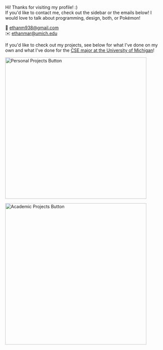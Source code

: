Hi! Thanks for visiting my profile! :)<br>
If you'd like to contact me, check out the sidebar or the emails below! I would love to talk about programming, design, both, or Pokémon!

💌 ethanm938@gmail.com<br>✉️ ethanmar@umich.edu

If you'd like to check out my projects, see below for what I've done on my own and what I've done for the [CSE major at the University of Michigan](https://cse.engin.umich.edu)!

[<img width="450" alt="Personal Projects Button" src="https://github.com/BaBingoBango/BaBingoBango/assets/40375449/d5f0d8c3-8038-499a-9215-3f1b46c7ef77">](https://github.com/BaBingoBango/BaBingoBango/blob/main/Personal%20Projects.md)

[<img width="450" alt="Academic Projects Button" src="https://github.com/BaBingoBango/BaBingoBango/assets/40375449/03ef8b7e-d46d-4eca-b602-7961539573a6">](https://github.com/BaBingoBango/BaBingoBango/blob/main/Academic%20Projects.md)

<!---
BaBingoBango/BaBingoBango is a ✨ special ✨ repository because its `README.md` (this file) appears on your GitHub profile.
You can click the Preview link to take a look at your changes.
--->
